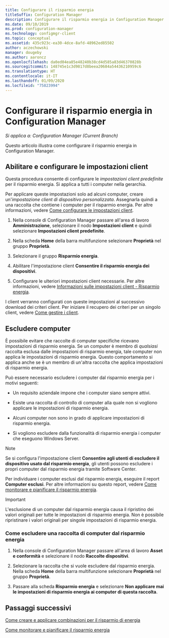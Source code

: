 ```yaml
---
title: Configurare il risparmio energia
titleSuffix: Configuration Manager
description: Configurare il risparmio energia in Configuration Manager.
ms.date: 09/10/2019
ms.prod: configuration-manager
ms.technology: configmgr-client
ms.topic: conceptual
ms.assetid: 435c923c-ea30-4dce-8afd-48962ed85502
author: aczechowski
manager: dougeby
ms.author: aaroncz
ms.openlocfilehash: da0ed04ea85e48240b38cd4d585a83d46370828b
ms.sourcegitcommit: 148745e1c3d9817d8beea20684a54436210959c6
ms.translationtype: HT
ms.contentlocale: it-IT
ms.lasthandoff: 01/09/2020
ms.locfileid: "75823994"
---
```

# <a name="configure-power-management-in-configuration-manager"></a>Configurare il risparmio energia in Configuration Manager

*Si applica a: Configuration Manager (Current Branch)*

Questo articolo illustra come configurare il risparmio energia in Configuration Manager.

## <a name="enable-and-configure-client-settings"></a>Abilitare e configurare le impostazioni client

Questa procedura consente di configurare le *impostazioni client predefinite* per il risparmio energia. Si applica a tutti i computer nella gerarchia.

Per applicare queste impostazioni solo ad alcuni computer, creare un'*impostazione client di dispositivo personalizzata*. Assegnarla quindi a una raccolta che contiene i computer per il risparmio energia. Per altre informazioni, vedere [Come configurare le impostazioni client](/sccm/core/clients/deploy/configure-client-settings).  

1. Nella console di Configuration Manager passare all'area di lavoro **Amministrazione**, selezionare il nodo **Impostazioni client** e quindi selezionare **Impostazioni client predefinite**.

1. Nella scheda **Home** della barra multifunzione selezionare **Proprietà** nel gruppo **Proprietà**.  

1. Selezionare il gruppo **Risparmio energia**.  

1. Abilitare l'impostazione client **Consentire il risparmio energia dei dispositivi**.

1. Configurare le ulteriori impostazioni client necessarie. Per altre informazioni, vedere [Informazioni sulle impostazioni client - Risparmio energia](/sccm/core/clients/deploy/about-client-settings#power-management).  

I client verranno configurati con queste impostazioni al successivo download dei criteri client. Per iniziare il recupero dei criteri per un singolo client, vedere [Come gestire i client](/sccm/core/clients/manage/manage-clients#BKMK_PolicyRetrieval).  

## <a name="exclude-computers"></a>Escludere computer

È possibile evitare che raccolte di computer specifiche ricevano impostazioni di risparmio energia. Se un computer è membro di *qualsiasi* raccolta esclusa dalle impostazioni di risparmio energia, tale computer non applica le impostazioni di risparmio energia. Questo comportamento si applica anche se è un membro di un'altra raccolta che applica impostazioni di risparmio energia.  

Può essere necessario escludere i computer dal risparmio energia per i motivi seguenti:  

- Un requisito aziendale impone che i computer siano sempre attivi.  

- Esiste una raccolta di controllo di computer alla quale non si vogliono applicare le impostazioni di risparmio energia.  

- Alcuni computer non sono in grado di applicare impostazioni di risparmio energia.  

- Si vogliono escludere dalla funzionalità di risparmio energia i computer che eseguono Windows Server.  

> [!NOTE]  
> Se si configura l'impostazione client **Consentire agli utenti di escludere il dispositivo usato dal risparmio energia**, gli utenti possono escludere i propri computer dal risparmio energia tramite Software Center.  

Per individuare i computer esclusi dal risparmio energia, eseguire il report **Computer esclusi**. Per altre informazioni su questo report, vedere [Come monitorare e pianificare il risparmio energia](/sccm/core/clients/manage/power/monitor-and-plan-for-power-management#BKMK_Excluded).  

> [!IMPORTANT]  
> L'esclusione di un computer dal risparmio energia causa il ripristino dei valori originali per tutte le impostazioni di risparmio energia. Non è possibile ripristinare i valori originali per singole impostazioni di risparmio energia.  

### <a name="how-to-exclude-a-collection-of-computers-from-power-management"></a>Come escludere una raccolta di computer dal risparmio energia  

1. Nella console di Configuration Manager passare all'area di lavoro **Asset e conformità** e selezionare il nodo **Raccolte dispositivi**.  

1. Selezionare la raccolta che si vuole escludere dal risparmio energia. Nella scheda **Home** della barra multifunzione selezionare **Proprietà** nel gruppo **Proprietà**.  

1. Passare alla scheda **Risparmio energia** e selezionare **Non applicare mai le impostazioni di risparmio energia ai computer di questa raccolta**.  

## <a name="next-steps"></a>Passaggi successivi

[Come creare e applicare combinazioni per il risparmio di energia](/sccm/core/clients/manage/power/create-and-apply-power-plans)

[Come monitorare e pianificare il risparmio energia](/sccm/core/clients/manage/power/monitor-and-plan-for-power-management)
